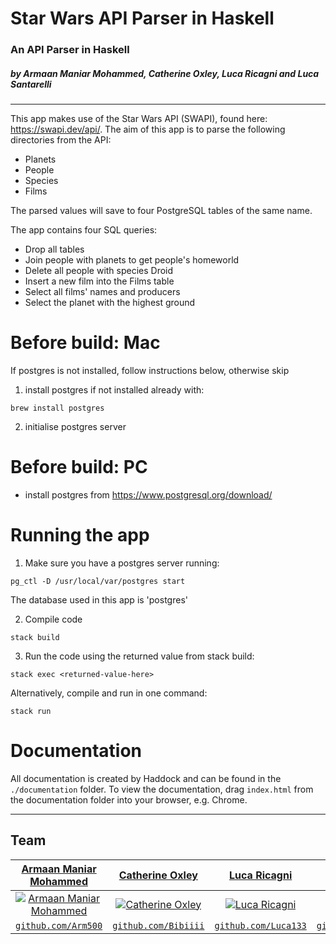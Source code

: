 # Star Wars API Parser in Haskell

### An API Parser in Haskell

##### by Armaan Maniar Mohammed, Catherine Oxley, Luca Ricagni and Luca Santarelli

---

This app makes use of the Star Wars API (SWAPI), found here: https://swapi.dev/api/.
The aim of this app is to parse the following directories from the API:
* Planets
* People
* Species
* Films

The parsed values will save to four PostgreSQL tables of the same name.

The app contains four SQL queries:
* Drop all tables
* Join people with planets to get people's homeworld
* Delete all people with species Droid
* Insert a new film into the Films table
* Select all films' names and producers
* Select the planet with the highest ground

# Before build: Mac
If postgres is not installed, follow instructions below, otherwise skip
1. install postgres if not installed already with:
```
brew install postgres
```
2. initialise postgres server

# Before build: PC
- install postgres from https://www.postgresql.org/download/

# Running the app
1. Make sure you have a postgres server running:
```
pg_ctl -D /usr/local/var/postgres start
```
The database used in this app is 'postgres'

2. Compile code
```
stack build
```
3. Run the code using the returned value from stack build:
```
stack exec <returned-value-here>
```
Alternatively, compile and run in one command:
```
stack run
```

# Documentation
All documentation is created by Haddock and can be found in the `./documentation` folder.
To view the documentation, drag `index.html` from the documentation folder into your browser, e.g. Chrome.

---

## Team

|<a href="https://github.com/Arm500" target="_blank">**Armaan Maniar Mohammed**</a>|<a href="https://github.com/Bibiiii" target="_blank">**Catherine Oxley**</a>| <a href="https://github.com/Luca133" target="_blank">**Luca Ricagni**</a>|<a href="https://github.com/ghostbustersrock" target="_blank">**Luca Santarelli**</a>|
| :-----------------------------------------------------------------------------------------------------------------: | :----------------------------------------------------------------------------------------------------------------: | :----------------------------------------------------------------------------------------------------------: | :------------------------------------------------------------------------------------------------------------: |
| [![Armaan Maniar Mohammed](https://avatars3.githubusercontent.com/u/25399134)](https://github.com/Arm500) | [![Catherine Oxley](https://avatars2.githubusercontent.com/u/15086661)](https://github.com/Bibiiii) | [![Luca Ricagni](https://avatars0.githubusercontent.com/u/40567382)](https://github.com/Luca133) | [![Luca Santarelli](https://avatars3.githubusercontent.com/u/12700821)](https://github.com/ghostbustersrock) |
|<a href="https://github.com/Arm500" target="_blank">`github.com/Arm500`</a>|<a href="https://github.com/Bibiiii" target="_blank">`github.com/Bibiiii`</a>|                <a href="https://github.com/Luca133" target="_blank">`github.com/Luca133`</a>|<a href="https://github.com/ghostbustersrock" target="_blank">`github.com/ghostbustersrock`</a>|
